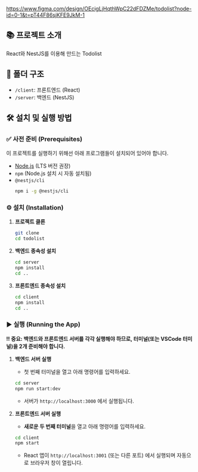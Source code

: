 https://www.figma.com/design/OEcigLjHqthWpC22dFDZMe/todolist?node-id=0-1&t=pT44F86sjKFE9JkM-1



## 📚 프로젝트 소개

React와 NestJS를 이용해 만드는 Todolist

## 📂 폴더 구조

-   `/client`: 프론트엔드 (React)
-   `/server`: 백엔드 (NestJS)

## 🛠️ 설치 및 실행 방법

### ✅ 사전 준비 (Prerequisites)

이 프로젝트를 실행하기 위해선 아래 프로그램들이 설치되어 있어야 합니다.

-   [Node.js](https://nodejs.org/) (LTS 버전 권장)
-   `npm` (Node.js 설치 시 자동 설치됨)
-   `@nestjs/cli`
    ```bash
    npm i -g @nestjs/cli
    ```

### ⚙️ 설치 (Installation)

1.  **프로젝트 클론**
    ```bash
    git clone 
    cd todolist
    ```
2.  **백엔드 종속성 설치**
    ```bash
    cd server
    npm install
    cd ..
    ```
3.  **프론트엔드 종속성 설치**
    ```bash
    cd client
    npm install
    cd ..
    ```

### ▶️ 실행 (Running the App)

**‼️ 중요: 백엔드와 프론트엔드 서버를 각각 실행해야 하므로, 터미널(또는 VSCode 터미널)을 2개 준비해야 합니다.**

1.  **백엔드 서버 실행**
    -   첫 번째 터미널을 열고 아래 명령어를 입력하세요.
    ```bash
    cd server
    npm run start:dev
    ```
    -   서버가 `http://localhost:3000` 에서 실행됩니다.

2.  **프론트엔드 서버 실행**
    -   **새로운 두 번째 터미널**을 열고 아래 명령어를 입력하세요.
    ```bash
    cd client
    npm start
    ```
    -   React 앱이 `http://localhost:3001` (또는 다른 포트) 에서 실행되며 자동으로 브라우저 창이 열립니다.
